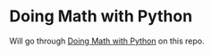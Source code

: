 # Doing Math with Python

Will go through [Doing Math with Python](https://doingmathwithpython.github.io/) on this repo.